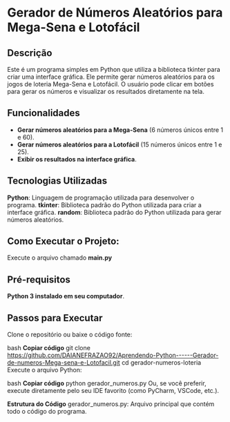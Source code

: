 # Gerador de Números Aleatórios para Mega-Sena e Lotofácil
## Descrição
Este é um programa simples em Python que utiliza a biblioteca tkinter para criar uma interface gráfica. Ele permite gerar números aleatórios para os jogos de loteria Mega-Sena e Lotofácil. O usuário pode clicar em botões para gerar os números e visualizar os resultados diretamente na tela.

## Funcionalidades
- **Gerar números aleatórios para a Mega-Sena** (6 números únicos entre 1 e 60).
- **Gerar números aleatórios para a Lotofácil** (15 números únicos entre 1 e 25).
- **Exibir os resultados na interface gráfica**.

## Tecnologias Utilizadas
**Python**: Linguagem de programação utilizada para desenvolver o programa.
**tkinter**: Biblioteca padrão do Python utilizada para criar a interface gráfica.
**random**: Biblioteca padrão do Python utilizada para gerar números aleatórios.
## Como Executar o Projeto:
Execute o arquivo chamado **main.py**

## Pré-requisitos
**Python 3 instalado em seu computador**.

## Passos para Executar
Clone o repositório ou baixe o código fonte:

bash
**Copiar código**
git clone https://github.com/DAIANEFRAZAO92/Aprendendo-Python------Gerador-de-numeros-Mega-sena-e-Lotofacil.git
cd gerador-numeros-loteria
Execute o arquivo Python:

bash
**Copiar código**
python gerador_numeros.py
Ou, se você preferir, execute diretamente pelo seu IDE favorito (como PyCharm, VSCode, etc.).

**Estrutura do Código**
gerador_numeros.py: Arquivo principal que contém todo o código do programa.
